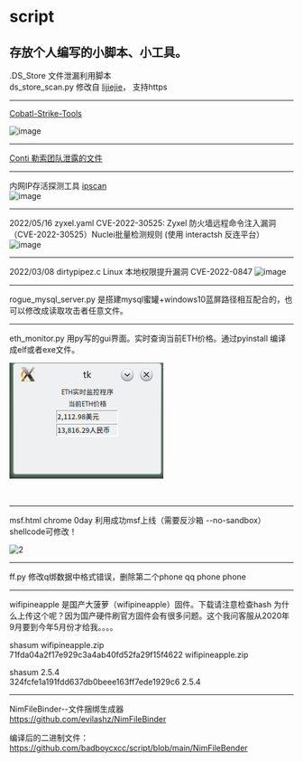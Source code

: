 # script 
存放个人编写的小脚本、小工具。
---
.DS_Store 文件泄漏利用脚本    
ds_store_scan.py 修改自 [lijiejie](https://github.com/lijiejie/ds_store_exp)， 支持https  

--- 
[Cobatl-Strike-Tools](https://github.com/badboycxcc/Cobatl-Strike-Tools)    

![image](https://user-images.githubusercontent.com/72059221/184759775-ad3d883f-bb14-4023-8bf4-3c0fdd05e538.png)

--- 
[Conti 勒索团队泄露的文件](https://github.com/badboycxcc/files)

----
内网IP存活探测工具
[ipscan](https://github.com/badboycxcc/ipscan)   
![image](https://user-images.githubusercontent.com/72059221/177450573-7a47deb5-5341-45d5-bd04-b9e6d8603386.png)


---- 

2022/05/16
zyxel.yaml    CVE-2022-30525: Zyxel 防火墙远程命令注入漏洞（CVE-2022-30525）Nuclei批量检测规则 (使用 interactsh 反连平台）
![image](https://user-images.githubusercontent.com/72059221/168501154-86854f80-69b8-41ff-b942-18d9b96a4951.png)


------


2022/03/08
dirtypipez.c  Linux 本地权限提升漏洞 CVE-2022-0847
![image](https://user-images.githubusercontent.com/72059221/157146480-ff3d2f51-2d0b-4e79-9f7c-bf7f08a63c19.png)

------


rogue_mysql_server.py 是搭建mysql蜜罐+windows10蓝屏路径相互配合的，也可以修改成读取攻击者任意文件。

------

eth_monitor.py 用py写的gui界面。实时查询当前ETH价格。通过pyinstall 编译成elf或者exe文件。

![1](https://github.com/badboycxcc/script/blob/main/%E6%B7%B1%E5%BA%A6%E6%88%AA%E5%9B%BE_%E9%80%89%E6%8B%A9%E5%8C%BA%E5%9F%9F_20210407114905.png)

![]()

------
msf.html chrome 0day 
利用成功msf上线（需要反沙箱 --no-sandbox）shellcode可修改！

![2](https://github.com/badboycxcc/script/blob/main/%E6%B7%B1%E5%BA%A6%E6%88%AA%E5%9B%BE_%E9%80%89%E6%8B%A9%E5%8C%BA%E5%9F%9F_20210415071029.png)

------
ff.py
修改q绑数据中格式错误，删除第二个phone
qq phone phone

-----
wifipineapple 是国产大菠萝（wifipineapple）固件。下载请注意检查hash
为什么上传这个呢？因为国产硬件刷官方固件会有很多问题。这个我问客服从2020年9月要到今年5月份才给我。。。。

shasum wifipineapple.zip                                                              
71fda04a2f17e929c3a4ab40fd52fa29f15f4622  wifipineapple.zip

shasum 2.5.4                                    
324fcfe1a191fdd637db0beee163ff7ede1929c6  2.5.4

----
NimFileBinder--文件捆绑生成器  
https://github.com/evilashz/NimFileBinder


编译后的二进制文件：https://github.com/badboycxcc/script/blob/main/NimFileBender


